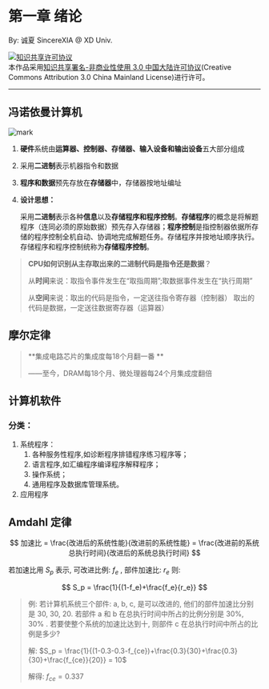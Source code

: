 # 第一章 绪论

By: 诚夏 SincereXIA @ XD Univ.

<a rel="license" href="http://creativecommons.org/licenses/by-nc/3.0/cn/"><img alt="知识共享许可协议" style="border-width:0" src="https://i.creativecommons.org/l/by-nc/3.0/cn/88x31.png" /></a><br />本作品采用<a rel="license" href="http://creativecommons.org/licenses/by-nc/3.0/cn/">知识共享署名-非商业性使用 3.0 中国大陆许可协议</a>(Creative Commons Attribution 3.0 China Mainland License)进行许可。

------



## 冯诺依曼计算机

![mark](http://media.sumblog.cn/blog/180506/CB7Ik50889.png?imageMogr2/thumbnail/!120p )

1. **硬件**系统由**运算器、控制器、存储器、输入设备和输出设备**五大部分组成 

2. 采用**二进制**表示机器指令和数据

3. **程序和数据**预先存放在**存储器**中，存储器按地址编址

4. **设计思想：**

   采用**二进制**表示各种**信息**以及**存储程序和程序控制**。**存储程序**的概念是将解题程序（连同必须的原始数据）预先存入存储器；**程序控制**是指控制器依据所存储的程序控制全机自动、协调地完成解题任务。存储程序并按地址顺序执行。存储程序和程序控制统称为**存储程序控制**。 

> **CPU如何识别从主存取出来的二进制代码是指令还是数据**？ 
>
> 从**时间**来说：取指令事件发生在“取指周期”;取数据事件发生在“执行周期”
>
> 从**空间**来说：取出的代码是指令，一定送往指令寄存器（控制器） 取出的代码是数据，一定送往数据寄存器（运算器）

## 摩尔定律

> **集成电路芯片的集成度每18个月翻一番 **
>
> ——至今，DRAM每18个月、微处理器每24个月集成度翻倍 

## 计算机软件

### 分类：

1. 系统程序：
   1. 各种服务性程序,如诊断程序排错程序练习程序等；
   2. 语言程序,如汇编程序编译程序解释程序；
   3. 操作系统；
   4. 通用程序及数据库管理系统。
2. 应用程序

##  Amdahl 定律

$$
加速比 = \frac{改进后的系统性能}{改进前的系统性能} = \frac{改进前的系统总执行时间}{改进后的系统总执行时间}
$$

若加速比用 $S_p$ 表示, 可改进比例: $f_e$ , 部件加速比: $r_e$ 则:

$$
S_p = \frac{1}{(1-f_e)+\frac{f_e}{r_e}}
$$

> 例: 若计算机系统三个部件: a, b, c, 是可以改进的, 他们的部件加速比分别是 30, 30, 20. 若部件 a 和 b 在总执行时间中所占的比例分别是 30%, 30% . 若要使整个系统的加速比达到十, 则部件 c 在总执行时间中所占的比例是多少?
>
> 解: $S_p = \frac{1}{(1-0.3-0.3-f_{ce})+\frac{0.3}{30}+\frac{0.3}{30}+\frac{f_{ce}}{20}} = 10$
>
> 解得: $f_{ce} = 0.337$

